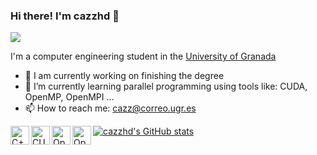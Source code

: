 ### Hi there! I'm cazzhd 👋 
![](https://komarev.com/ghpvc/?username=cazzhd)

<!--
**cazzhd/cazzhd** is a ✨ _special_ ✨ repository because its `README.md` (this file) appears on your GitHub profile.
-->

I'm a computer engineering student in the [University of Granada](https://www.ugr.es/)

- 🔭 I am currently working on finishing the degree
- 🌱 I’m currently learning parallel programming using tools like: CUDA, OpenMP, OpenMPI ...
- 📫 How to reach me: cazz@correo.ugr.es

[<img align="left" alt="C++" height="30px" src="https://upload.wikimedia.org/wikipedia/commons/thumb/1/18/ISO_C%2B%2B_Logo.svg/1200px-ISO_C%2B%2B_Logo.svg.png"/>](https://en.wikipedia.org/wiki/C%2B%2B)

[<img align="left" alt="CUDA" height="30px" src="https://upload.wikimedia.org/wikipedia/commons/5/59/CUDA.png"/>](https://developer.nvidia.com/cuda-zone) 

[<img align="left" alt="OpenMPI" height="30px" src="https://www.open-mpi.org/images/open-mpi-logo.png"/>](https://www.open-mpi.org/) 

[<img align="left" alt="OpenMP" height="30px" src="https://www.openmp.org/wp-content/uploads/openmp-enabling-hpc-since-1997.png"/>](https://www.openmp.org/) 

[![cazzhd's GitHub stats](https://github-readme-stats.vercel.app/api?username=cazzhd)](https://github.com/cazzhd)

